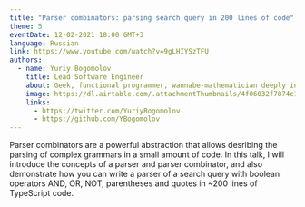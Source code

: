 ```yaml
---
title: "Parser combinators: parsing search query in 200 lines of code"
theme: 5
eventDate: 12-02-2021 18:00 GMT+3
language: Russian
link: https://www.youtube.com/watch?v=9gLHIYSzTFU
authors:
  - name: Yuriy Bogomolov
    title: Lead Software Engineer
    about: Geek, functional programmer, wannabe-mathematician deeply interested in type theory, category theory and theoretical computer science. Outside of my daily job I work as an advocate of functional programming as a thought discipline and programming practice.
    image: https://dl.airtable.com/.attachmentThumbnails/4f06032f7874c150ba1bbb1ea91fa9a8/96a0a4ed
    links:
      - https://twitter.com/YuriyBogomolov
      - https://github.com/YBogomolov
---
```


Parser combinators are a powerful abstraction that allows desribing the parsing of complex grammars in a small amount of code. In this talk, I will introduce the concepts of a parser and parser combinator, and also demonstrate how you can write a parser of a search query with boolean operators AND, OR, NOT, parentheses and quotes in ~200 lines of TypeScript code.
